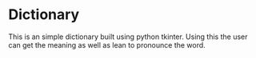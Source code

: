 # Dictionary

This is an simple dictionary built using python tkinter.
Using this the user can get the meaning as well as lean to pronounce the word.

